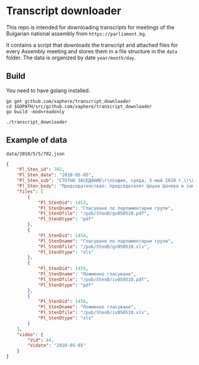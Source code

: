 # Transcript downloader

This repo is intended for downloading transcripts for meetings of the Bulgarian national assembly from `https://parliament.bg`.

It contains a script that downloads the transcript and attached files for every Assembly meeting and stores them in a file structure in the `data` folder.
The data is organized by date `year/month/day`.



## Build

You need to have golang installed. 

```shell
go get github.com/xaphere/transcript_downloader
cd $GOPATH/src/github.com/xaphere/transcript_downloader
go build -mod=readonly

./transcript_downloader 
```

## Example of data 

 `data/2010/5/5/702.json`

```json
{
	"Pl_Sten_id": 702,
	"Pl_Sten_date": "2010-05-05",
	"Pl_Sten_sub": "СТОТНО ЗАСЕДАНИЕ\r\nСофия, сряда, 5 май 2010 г.\r\nОткрито в 9,02 ч.\r\n\r\n",
	"Pl_Sten_body": "Председателствал: председателят Цецка Цачева и заместник-председателите Лъчезар ...",
	"files": [
		{
			"Pl_StenDid": 1453,
			"Pl_StenDname": "Гласуване по парламентарни групи",
			"Pl_StenDfile": "/pub/StenD/gv050510.pdf",
			"Pl_StenDtype": "pdf"
		},
		{
			"Pl_StenDid": 1454,
			"Pl_StenDname": "Гласуване по парламентарни групи",
			"Pl_StenDfile": "/pub/StenD/gv050510.xls",
			"Pl_StenDtype": "xls"
		},
		{
			"Pl_StenDid": 1455,
			"Pl_StenDname": "Поименно гласуване",
			"Pl_StenDfile": "/pub/StenD/iv050510.pdf",
			"Pl_StenDtype": "pdf"
		},
		{
			"Pl_StenDid": 1456,
			"Pl_StenDname": "Поименно гласуване",
			"Pl_StenDfile": "/pub/StenD/iv050510.xls",
			"Pl_StenDtype": "xls"
		}
	],
	"video": {
		"Vid": 44,
		"Vidate": "2010-05-05"
	}
}
```